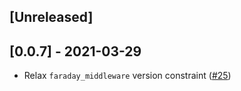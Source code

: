 ## [Unreleased]

## [0.0.7] - 2021-03-29

- Relax `faraday_middleware` version constraint ([#25](https://github.com/turadg/pocket-ruby/pull/25))
